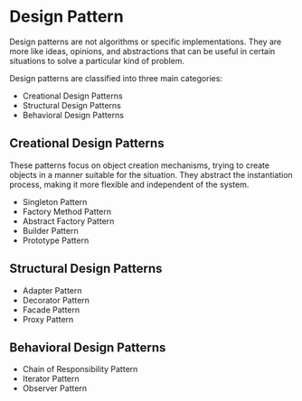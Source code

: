 # Design Pattern

Design patterns are not algorithms or specific implementations. They are more like ideas, opinions, and abstractions that can be useful in certain situations to solve a particular kind of problem.

Design patterns are classified into three main categories: 

- Creational Design Patterns
- Structural Design Patterns
- Behavioral Design Patterns 


## Creational Design Patterns
These patterns focus on object creation mechanisms, trying to create objects in a manner suitable for the situation. They abstract the instantiation process, making it more flexible and independent of the system.

 - Singleton Pattern
 - Factory Method Pattern
 - Abstract Factory Pattern
 - Builder Pattern
 - Prototype Pattern

## Structural Design Patterns

 - Adapter Pattern
 - Decorator Pattern
 - Facade Pattern
 - Proxy Pattern

## Behavioral Design Patterns

 - Chain of Responsibility Pattern
 - Iterator Pattern
 - Observer Pattern
